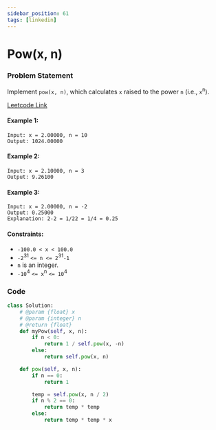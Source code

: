 ```yaml
---
sidebar_position: 61
tags: [linkedin]
---
```


# Pow(x, n)

### Problem Statement

Implement `pow(x, n)`, which calculates `x` raised to the power `n` (i.e., `x`<sup>n</sup>).

[Leetcode Link](https://leetcode.com/problems/powx-n)

#### Example 1:

```
Input: x = 2.00000, n = 10
Output: 1024.00000
```

#### Example 2:

```
Input: x = 2.10000, n = 3
Output: 9.26100
```

#### Example 3:

```
Input: x = 2.00000, n = -2
Output: 0.25000
Explanation: 2-2 = 1/22 = 1/4 = 0.25
```

#### Constraints:

- `-100.0 < x < 100.0`
- `-2`<sup>31</sup> `<= n <= 2`<sup>31</sup>`-1`
- `n` is an integer.
- `-10`<sup>4</sup> `<= x`<sup>n</sup> `<= 10`<sup>4</sup>

### Code

```python title="Python Code"
class Solution:
    # @param {float} x
    # @param {integer} n
    # @return {float}
    def myPow(self, x, n):
        if n < 0:
            return 1 / self.pow(x, -n)
        else:
            return self.pow(x, n)

    def pow(self, x, n):
        if n == 0:
            return 1

        temp = self.pow(x, n / 2)
        if n % 2 == 0:
            return temp * temp
        else:
            return temp * temp * x

```
